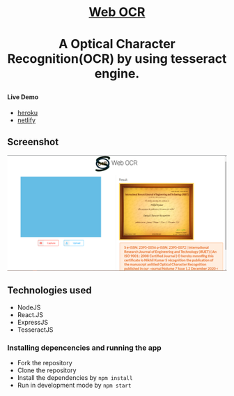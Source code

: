 <h1 align="center"><a href="https://greazey-web-ocr.herokuapp.com/" >Web OCR</a><h1>
<p align="center"> A Optical Character Recognition(OCR) by using tesseract engine.</p>

  #### Live Demo
 * [heroku](https://greazey-web-ocr.herokuapp.com/)
 * [netlify](https://greazey-web-ocr.netlify.app/)
  
## Screenshot
![](https://raw.githubusercontent.com/GreaZeY/Web-OCR/main/SS/demo.PNG)


## Technologies used
* NodeJS
* React.JS
* ExpressJS
* TesseractJS

### Installing depencencies and running the app
* Fork the repository
* Clone the repository
* Install the dependencies by `npm install`
* Run in development mode by `npm start`


